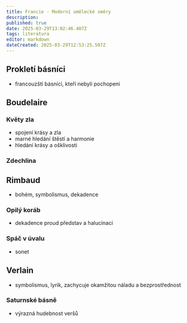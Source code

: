 ```yaml
---
title: Francie - Moderní umělecké směry
description: 
published: true
date: 2025-03-29T13:02:46.407Z
tags: literatura
editor: markdown
dateCreated: 2025-03-29T12:53:25.507Z
---
```


## Prokletí básníci
- francouzští básníci, kteří nebyli pochopeni

## Boudelaire
### Květy zla
- spojení krásy a zla
- marné hledání štěstí a harmonie
- hledání krásy a ošklivosti

### Zdechlina

## Rimbaud
- bohém, symbolismus, dekadence

### Opilý koráb
- dekadence proud představ a halucinací

### Spáč v úvalu
- sonet

## Verlain
- symbolismus, lyrik, zachycuje okamžitou náladu a bezprostřednost

### Saturnské básně
- výrazná hudebnost veršů 